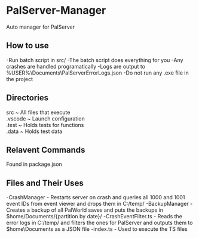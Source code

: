 # PalServer-Manager
Auto manager for PalServer

## How to use
-Run batch script in src/
    -The batch script does everything for you 
        -Any crashes are handled programatically
        -Logs are output to %USER%\Documents\PalServerErrorLogs.json
-Do not run any .exe file in the project


## Directories
src         ~   All files that execute      <br>
.vscode     ~   Launch configuration        <br>
.test       ~   Holds tests for functions   <br>
.data       ~   Holds test data             <br>

## Relavent Commands
Found in package.json

## Files and Their Uses
-CrashManager           - Restarts server on crash and queries all 1000 and 1001 event IDs from event viewer and drops them in C:/temp/
-BackupManager          - Creates a backup of all PalWorld saves and puts the backups in $home/Documents/{partition by date}/
-CrashEventFilter.ts    - Reads the error logs in C:/temp/ and filters the ones for PalServer and outputs them to $home\Documents as a JSON file
-index.ts               - Used to execute the TS files